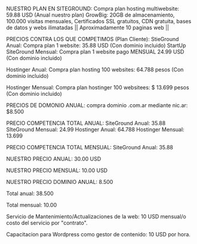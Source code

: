 NUESTRO PLAN EN SITEGROUND:
Compra plan hosting multiwebsite: 59.88 USD (Anual nuestro plan) GrowBig: 20GB de almacenamiento, 100.000 visitas mensuales, Certificados SSL gratuitos, CDN gratuita, bases de datos y webs ilimatadas || Aproximadamente 10 paginas web ||

PRECIOS CONTRA LOS QUE COMPETIMOS (Plan Cliente):
StieGround Anual: Compra plan 1 website: 35.88 USD (Con dominio incluido) StartUp
SiteGround Mensual: Compra plan 1 website pago MENSUAL 24.99 USD (Con dominio incluido)

Hostinger Anual: Compra plan hosting 100 websites: 64.788 pesos (Con dominio incluido)

Hostinger Mensual: Compra plan hostinger 100 websitees: $ 13.699 pesos (Con dominio incluido)

PRECIOS DE DOMONIO ANUAL:
compra dominio .com.ar mediante nic.ar: $8.500

PRECIO COMPETENCIA TOTAL ANUAL:
SiteGround Anual: 35.88
SIteGround Mensual: 24.99
Hostinger Anual: 64.788
Hostinger Mensual: 13.699


PRECIO COMPETENCIA TOTAL MENSUAL:
SiteGround Anual: 35.88


NUESTRO PRECIO ANUAL: 30.00 USD

NUESTRO PRECIO MENSUAL: 10.00 USD

NUESTRO PRECIO DOMINIO ANUAL: 8.500

Total anual: 38.500

Total mensual: 10.00

Servicio de Mantenimiento/Actualizaciones de la web: 10 USD mensual/o costo del servicio por "contrato".

Capacitacion para Wordpress como gestor de contenido: 10 USD por hora.
```